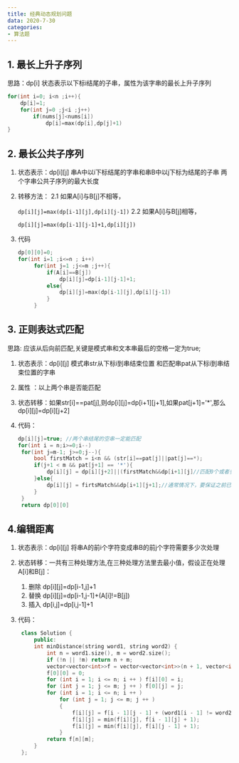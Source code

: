 ```yaml
---
title: 经典动态规划问题
data: 2020-7-30
categories:
- 算法题
---
```




## 1. 最长上升子序列

思路：dp[i]    状态表示以下标i结尾的子串，属性为该字串的最长上升子序列

```cpp
for(int i=0; i<n ;i++){
    dp[i]=1;
    for(int j=0 ;j<i ;j++)
        if(nums[j]<nums[i])
            dp[i]=max(dp[i],dp[j]+1)
}
```

## 2. 最长公共子序列

1. 状态表示：dp[i][j] 串A中以i下标结尾的字串和串B中以j下标为结尾的子串 两个字串公共子序列的最大长度
2. 转移方法：
   2.1 如果A[i]与B[j]不相等，

   `dp[i][j]=max(dp[i-1][j],dp[i][j-1])`
   2.2 如果A[i]与B[j]相等，

   `dp[i][j]=max(dp[i-1][j-1]+1,dp[i][j])`
3. 代码

   ```c
   dp[0][0]=0;
   for(int i=1 ;i<=n ; i++)
        for(int j=1 ;j<=m ;j++){
            if(A[i]==B[j])
                dp[i][j]=dp[i-1][j-1]+1;
            else{
                dp[i][j]=max(dp[i-1][j],dp[i][j-1])
            }
        }
   ```

## 3. 正则表达式匹配

思路: 应该从后向前匹配,关键是模式串和文本串最后的空格一定为true;

1. 状态表示：dp[i][j] 模式串str从下标i到串结束位置 和匹配串pat从下标i到串结束位置的字串
2. 属性 ：以上两个串是否能匹配
3. 状态转移：如果str[i]==pat[j],则dp[i][j]=dp[i+1][j+1],如果pat[j+1]='*',那么dp[i][j]=dp[i][j+2]
4. 代码：

   ```c++
   dp[i][j]=true; //两个串结尾的空串一定能匹配
   for(int i = n;i>=0;i--)
    for(int j=m-1; j>=0;j--){
        bool firstMatch = i<n && (str[i]==pat[j]||pat[j]==*);
        if(j+1 < m && pat[j+1] == '*'){
            dp[i][j] = dp[i][j+2]||(firstMatch&&dp[i+1][j]//匹配0个或者多个 例如c a*c 或者aaac a*c
        }else{
            dp[i][j] = firtsMatch&&dp[i+1][j+1];//通常情况下，要保证之前已经匹配完成
        }
    }
    return dp[0][0]


   ```

## 4.编辑距离

1. 状态表示：dp[i][j] 将串A的前i个字符变成串B的前j个字符需要多少次处理
2. 状态转移：一共有三种处理方法,在三种处理方法里去最小值，假设正在处理A[i]和B[j]：
   1. 删除 dp[i][j]=dp[i-1,j]+1
   2. 替换 dp[i][j]=dp[i-1,j-1]+(A[i]!=B[j])
   3. 插入 dp[i,j]=dp[i,j-1]+1
3. 代码：

   ```c++
    class Solution {
        public:
        int minDistance(string word1, string word2) {
            int n = word1.size(), m = word2.size();
            if (!n || !m) return n + m;
            vector<vector<int>>f = vector<vector<int>>(n + 1, vector<int>(m + 1));
            f[0][0] = 0;
            for (int i = 1; i <= n; i ++ ) f[i][0] = i;
            for (int j = 1; j <= m; j ++ ) f[0][j] = j;
            for (int i = 1; i <= n; i ++ )
                for (int j = 1; j <= m; j ++ )
                {
                    f[i][j] = f[i - 1][j - 1] + (word1[i - 1] != word2[j - 1]);
                    f[i][j] = min(f[i][j], f[i - 1][j] + 1);
                    f[i][j] = min(f[i][j], f[i][j - 1] + 1);
                }
            return f[n][m];
        }
    };

    ```
